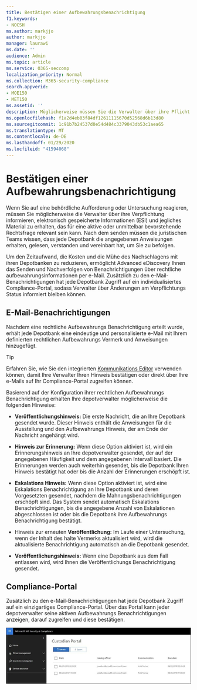 ```yaml
---
title: Bestätigen einer Aufbewahrungsbenachrichtigung
f1.keywords:
- NOCSH
ms.author: markjjo
author: markjjo
manager: laurawi
ms.date: ''
audience: Admin
ms.topic: article
ms.service: O365-seccomp
localization_priority: Normal
ms.collection: M365-security-compliance
search.appverid:
- MOE150
- MET150
ms.assetid: ''
description: Möglicherweise müssen Sie die Verwalter über ihre Pflicht informieren, elektronisch gespeicherte Informationen im Rahmen der rechtlichen Untersuchung aufzubewahren. Mit Advanced eDiscovery können Sie den Aufbewahrungs Benachrichtigungsprozess ganz einfach verwalten.
ms.openlocfilehash: f1a2d4eb03f84df12611115670d52568d6b13d80
ms.sourcegitcommit: 1c91b7b24537d0e54d484c3379043db53c1aea65
ms.translationtype: MT
ms.contentlocale: de-DE
ms.lasthandoff: 01/29/2020
ms.locfileid: "41594068"
---
```

# <a name="acknowledge-a-hold-notification"></a>Bestätigen einer Aufbewahrungsbenachrichtigung

Wenn Sie auf eine behördliche Aufforderung oder Untersuchung reagieren, müssen Sie möglicherweise die Verwalter über ihre Verpflichtung informieren, elektronisch gespeicherte Informationen (ESI) und jegliches Material zu erhalten, das für eine aktive oder unmittelbar bevorstehende Rechtsfrage relevant sein kann. Nach dem senden müssen die juristischen Teams wissen, dass jede Depotbank die angegebenen Anweisungen erhalten, gelesen, verstanden und vereinbart hat, um Sie zu befolgen.

Um den Zeitaufwand, die Kosten und die Mühe des Nachschlagens mit ihren Depotbanken zu reduzieren, ermöglicht Advanced eDiscovery Ihnen das Senden und Nachverfolgen von Benachrichtigungen über rechtliche aufbewahrungsinformationen per e-Mail. Zusätzlich zu den e-Mail-Benachrichtigungen hat jede Depotbank Zugriff auf ein individualisiertes Compliance-Portal, sodass Verwalter über Änderungen am Verpflichtungs Status informiert bleiben können.

## <a name="email-notifications"></a>E-Mail-Benachrichtigungen

Nachdem eine rechtliche Aufbewahrungs Benachrichtigung erteilt wurde, erhält jede Depotbank eine eindeutige und personalisierte e-Mail mit Ihrem definierten rechtlichen Aufbewahrungs Vermerk und Anweisungen hinzugefügt. 

> [!TIP]
> Erfahren Sie, wie Sie den integrierten [Kommunikations Editor](using-communications-editor.md) verwenden können, damit Ihre Verwalter Ihren Hinweis bestätigen oder direkt über Ihre e-Mails auf Ihr Compliance-Portal zugreifen können.

Basierend auf der Konfiguration ihrer rechtlichen Aufbewahrungs Benachrichtigung erhalten Ihre depotverwalter möglicherweise die folgenden Hinweise: 

- **Veröffentlichungshinweis:** Die erste Nachricht, die an Ihre Depotbank gesendet wurde. Dieser Hinweis enthält die Anweisungen für die Ausstellung und den Aufbewahrungs Hinweis, der am Ende der Nachricht angehängt wird.

- **Hinweis zur Erinnerung:** Wenn diese Option aktiviert ist, wird ein Erinnerungshinweis an Ihre depotverwalter gesendet, der auf der angegebenen Häufigkeit und dem angegebenen Intervall basiert. Die Erinnerungen werden auch weiterhin gesendet, bis die Depotbank Ihren Hinweis bestätigt hat oder bis die Anzahl der Erinnerungen erschöpft ist.

- **Eskalations Hinweis:** Wenn diese Option aktiviert ist, wird eine Eskalations Benachrichtigung an Ihre Depotbank und deren Vorgesetzten gesendet, nachdem die Mahnungsbenachrichtigungen erschöpft sind. Das System sendet automatisch Eskalations Benachrichtigungen, bis die angegebene Anzahl von Eskalationen abgeschlossen ist oder bis die Depotbank ihre Aufbewahrungs Benachrichtigung bestätigt.

- Hinweis zur erneuten **Veröffentlichung:** Im Laufe einer Untersuchung, wenn der Inhalt des halte Vermerks aktualisiert wird, wird die aktualisierte Benachrichtigung automatisch an die Depotbank gesendet.

- **Veröffentlichungshinweis:** Wenn eine Depotbank aus dem Fall entlassen wird, wird Ihnen die Veröffentlichungs Benachrichtigung gesendet. 

## <a name="compliance-portal"></a>Compliance-Portal

Zusätzlich zu den e-Mail-Benachrichtigungen hat jede Depotbank Zugriff auf ein einzigartiges Compliance-Portal. Über das Portal kann jeder depotverwalter seine aktiven Aufbewahrungs Benachrichtigungen anzeigen, darauf zugreifen und diese bestätigen.

![Compliance-Portal für eine Depotstelle](media/CustodianPortal.jpg)
